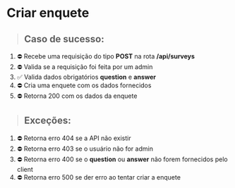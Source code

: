 # Criar enquete

> ## Caso de sucesso:
1. ⛔ Recebe uma requisição do tipo **POST** na rota **/api/surveys**
1. ⛔ Valida se a requisição foi feita por um admin
1. ✅ Valida dados obrigatórios **question** e **answer**
1. ⛔ Cria uma enquete com os dados fornecidos
1. ⛔ Retorna 200 com os dados da enquete

> ## Exceções:
1. ⛔ Retorna erro 404 se a API não existir
1. ⛔ Retorna erro 403 se o usuário não for admin
1. ⛔ Retorna erro 400 se o **question** ou **answer** não forem fornecidos pelo client
1. ⛔ Retorna erro 500 se der erro ao tentar criar a enquete